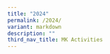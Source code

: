 ```yaml
---
title: "2024"
permalink: /2024/
variant: markdown
description: ""
third_nav_title: MK Activities
---
```

<p></p>